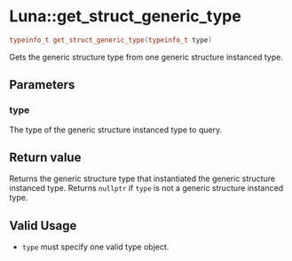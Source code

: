 # Luna::get_struct_generic_type

```c++
typeinfo_t get_struct_generic_type(typeinfo_t type)
```

Gets the generic structure type from one generic structure instanced type. 



## Parameters
### type
The type of the generic structure instanced type to query. 

## Return value
Returns the generic structure type that instantiated the generic structure instanced type. Returns `nullptr` if `type` is not a generic structure instanced type. 

## Valid Usage
* `type` must specify one valid type object. 

